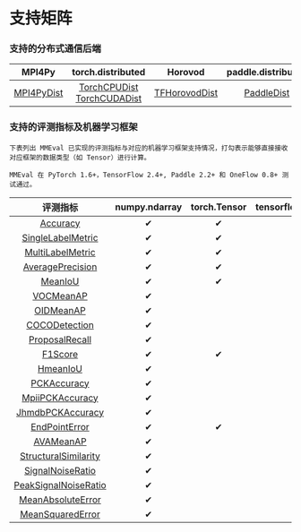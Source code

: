 # 支持矩阵

### 支持的分布式通信后端

|                                                    MPI4Py                                                     |                                                                                                                torch.distributed                                                                                                                |                                                        Horovod                                                         |                                              paddle.distributed                                               |                                                   oneflow.comm                                                   |
| :-----------------------------------------------------------------------------------------------------------: | :---------------------------------------------------------------------------------------------------------------------------------------------------------------------------------------------------------------------------------------------: | :--------------------------------------------------------------------------------------------------------------------: | :-----------------------------------------------------------------------------------------------------------: | :--------------------------------------------------------------------------------------------------------------: |
| [MPI4PyDist](../api/generated/mmeval.core.dist_backends.MPI4PyDist.html#mmeval.core.dist_backends.MPI4PyDist) | [TorchCPUDist](../api/generated/mmeval.core.dist_backends.TorchCPUDist.html#mmeval.core.dist_backends.TorchCPUDist) <br> [TorchCUDADist](../api/generated/mmeval.core.dist_backends.TorchCUDADist.html#mmeval.core.dist_backends.TorchCUDADist) | [TFHorovodDist](../api/generated/mmeval.core.dist_backends.TFHorovodDist.html#mmeval.core.dist_backends.TFHorovodDist) | [PaddleDist](../api/generated/mmeval.core.dist_backends.PaddleDist.html#mmeval.core.dist_backends.PaddleDist) | [OneFlowDist](../api/generated/mmeval.core.dist_backends.OneFlowDist.html#mmeval.core.dist_backends.OneFlowDist) |

### 支持的评测指标及机器学习框架

```{note}
下表列出 MMEval 已实现的评测指标与对应的机器学习框架支持情况，打勾表示能够直接接收对应框架的数据类型（如 Tensor）进行计算。
```

```{note}
MMEval 在 PyTorch 1.6+，TensorFlow 2.4+, Paddle 2.2+ 和 OneFlow 0.8+ 测试通过。
```

|                                                       评测指标                                                        | numpy.ndarray | torch.Tensor | tensorflow.Tensor | paddle.Tensor | oneflow.Tensor |
| :-------------------------------------------------------------------------------------------------------------------: | :-----------: | :----------: | :---------------: | :-----------: | :------------: |
|                   [Accuracy](../api/generated/mmeval.metrics.Accuracy.html#mmeval.metrics.Accuracy)                   |       ✔       |      ✔       |         ✔         |       ✔       |       ✔        |
|     [SingleLabelMetric](../api/generated/mmeval.metrics.SingleLabelMetric.html#mmeval.metrics.SingleLabelMetric)      |       ✔       |      ✔       |                   |               |       ✔        |
|       [MultiLabelMetric](../api/generated/mmeval.metrics.MultiLabelMetric.html#mmeval.metrics.MultiLabelMetric)       |       ✔       |      ✔       |                   |               |       ✔        |
|       [AveragePrecision](../api/generated/mmeval.metrics.AveragePrecision.html#mmeval.metrics.AveragePrecision)       |       ✔       |      ✔       |                   |               |       ✔        |
|                    [MeanIoU](../api/generated/mmeval.metrics.MeanIoU.html#mmeval.metrics.MeanIoU)                     |       ✔       |      ✔       |         ✔         |       ✔       |       ✔        |
|                 [VOCMeanAP](../api/generated/mmeval.metrics.VOCMeanAP.html#mmeval.metrics.VOCMeanAP)                  |       ✔       |              |                   |               |                |
|                 [OIDMeanAP](../api/generated/mmeval.metrics.OIDMeanAP.html#mmeval.metrics.OIDMeanAP)                  |       ✔       |              |                   |               |                |
|           [COCODetection](../api/generated/mmeval.metrics.COCODetection.html#mmeval.metrics.COCODetection)            |       ✔       |              |                   |               |                |
|          [ProposalRecall](../api/generated/mmeval.metrics.ProposalRecall.html#mmeval.metrics.ProposalRecall)          |       ✔       |              |                   |               |                |
|                    [F1Score](../api/generated/mmeval.metrics.F1Score.html#mmeval.metrics.F1Score)                     |       ✔       |      ✔       |                   |               |       ✔        |
|                   [HmeanIoU](../api/generated/mmeval.metrics.HmeanIoU.html#mmeval.metrics.HmeanIoU)                   |       ✔       |              |                   |               |                |
|              [PCKAccuracy](../api/generated/mmeval.metrics.PCKAccuracy.html#mmeval.metrics.PCKAccuracy)               |       ✔       |              |                   |               |                |
|        [MpiiPCKAccuracy](../api/generated/mmeval.metrics.MpiiPCKAccuracy.html#mmeval.metrics.MpiiPCKAccuracy)         |       ✔       |              |                   |               |                |
|       [JhmdbPCKAccuracy](../api/generated/mmeval.metrics.JhmdbPCKAccuracy.html#mmeval.metrics.JhmdbPCKAccuracy)       |       ✔       |              |                   |               |                |
|           [EndPointError](../api/generated/mmeval.metrics.EndPointError.html#mmeval.metrics.EndPointError)            |       ✔       |      ✔       |                   |               |       ✔        |
|                 [AVAMeanAP](../api/generated/mmeval.metrics.AVAMeanAP.html#mmeval.metrics.AVAMeanAP)                  |       ✔       |              |                   |               |                |
| [StructuralSimilarity](../api/generated/mmeval.metrics.StructuralSimilarity.html#mmeval.metrics.StructuralSimilarity) |       ✔       |              |                   |               |                |
|       [SignalNoiseRatio](../api/generated/mmeval.metrics.SignalNoiseRatio.html#mmeval.metrics.SignalNoiseRatio)       |       ✔       |              |                   |               |                |
| [PeakSignalNoiseRatio](../api/generated/mmeval.metrics.PeakSignalNoiseRatio.html#mmeval.metrics.PeakSignalNoiseRatio) |       ✔       |              |                   |               |                |
|     [MeanAbsoluteError](../api/generated/mmeval.metrics.MeanAbsoluteError.html#mmeval.metrics.MeanAbsoluteError)      |       ✔       |              |                   |               |                |
|       [MeanSquaredError](../api/generated/mmeval.metrics.MeanSquaredError.html#mmeval.metrics.MeanSquaredError)       |       ✔       |              |                   |               |                |
